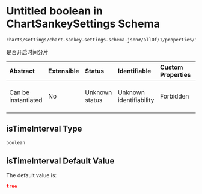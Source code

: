 # Untitled boolean in ChartSankeySettings Schema

```txt
charts/settings/chart-sankey-settings-schema.json#/allOf/1/properties/isTimeInterval
```

是否开启时间分片

| Abstract            | Extensible | Status         | Identifiable            | Custom Properties | Additional Properties | Access Restrictions | Defined In                                                                                                             |
| :------------------ | :--------- | :------------- | :---------------------- | :---------------- | :-------------------- | :------------------ | :--------------------------------------------------------------------------------------------------------------------- |
| Can be instantiated | No         | Unknown status | Unknown identifiability | Forbidden         | Allowed               | none                | [chart-sankey-settings-schema.json\*](../out/charts/settings/chart-sankey-settings-schema.json "open original schema") |

## isTimeInterval Type

`boolean`

## isTimeInterval Default Value

The default value is:

```json
true
```
